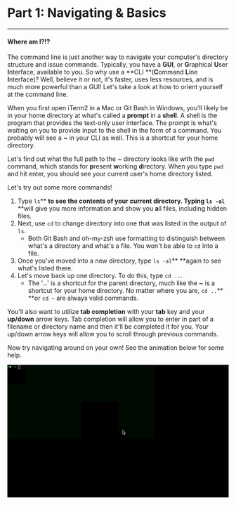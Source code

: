 # Part 1: Navigating & Basics

---

#### Where am I?!?

The command line is just another way to navigate your computer's directory structure and issue commands. Typically, you have a **GUI**, or **G**raphical **U**ser **I**nterface, available to you. So why use a **CLI **\(**C**ommand **L**ine **I**nterface\)? Well, believe it or not, it's faster, uses less resources, and is much more powerful than a GUI! Let's take a look at how to orient yourself at the command line.

When you first open iTerm2 in a Mac or Git Bash in Windows, you'll likely be in your home directory at what's called a **prompt** in a **shell**. A shell is the program that provides the text-only user interface. The prompt is what's waiting on you to provide input to the shell in the form of a command. You probably will see a **~** in your CLI as well. This is a shortcut for your home directory. 

Let's find out what the full path to the ~ directory looks like with the `pwd` command, which stands for **p**resent **w**orking **d**irectory. When you type `pwd` and hit enter, you should see your current user's home directory listed.

Let's try out some more commands!

1. Type `ls`** **to see the contents of your current directory. Typing `ls -al`** **will give you more information and show you **a**ll files, including hidden files.
2. Next, use `cd` to change directory into one that was listed in the output of `ls`.
   * Both Git Bash and oh-my-zsh use formatting to distinguish between what's a directory and what's a file. You won't be able to `cd` into a file.
3. Once you've moved into a new directory, type `ls -al`** **again to see what's listed there.
4. Let's move back up one directory. To do this, type `cd ..`. 
   * The '**..**' is a shortcut for the parent directory, much like the **~** is a shortcut for your home directory. No matter where you are, `cd ..`** **or `cd ~` are always valid commands.

You'll also want to utilize **tab completion** with your **tab** key and your **up/down** arrow keys. Tab completion will allow you to enter in part of a filename or directory name and then it'll be completed it for you. Your up/down arrow keys will allow you to scroll through previous commands.

Now try navigating around on your own! See the animation below for some help.

![](/assets/CLI01.gif)

